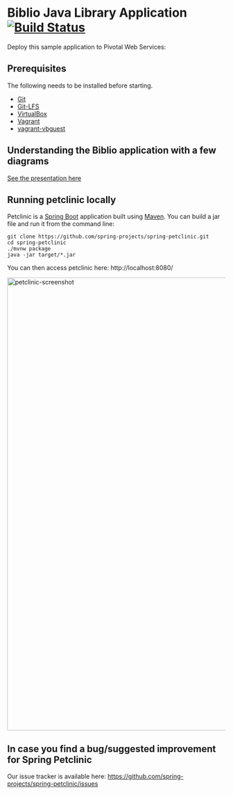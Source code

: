 # Biblio Java Library Application [![Build Status](https://travis-ci.com/llecorps/Library2.svg?branch=master)](https://travis-ci.com/llecorps/Library2)
Deploy this sample application to Pivotal Web Services:


## Prerequisites
The following needs to be installed before starting.
* [Git](https://git-scm.com/downloads)
* [Git-LFS](https://git-lfs.github.com/)
* [VirtualBox](https://www.virtualbox.org/wiki/Downloads)
* [Vagrant](https://www.vagrantup.com/downloads.html)
* [vagrant-vbguest](https://github.com/dotless-de/vagrant-vbguest)


## Understanding the Biblio application with a few diagrams
<a href="https://speakerdeck.com/">See the presentation here</a>

## Running petclinic locally
Petclinic is a [Spring Boot](https://spring.io/guides/gs/spring-boot) application built using [Maven](https://spring.io/guides/gs/maven/). You can build a jar file and run it from the command line:


```
git clone https://github.com/spring-projects/spring-petclinic.git
cd spring-petclinic
./mvnw package
java -jar target/*.jar
```

You can then access petclinic here: http://localhost:8080/

<img width="1042" alt="petclinic-screenshot" src="https://cloud.githubusercontent.com/assets/838318/19727082/2aee6d6c-9b8e-11e6-81fe-e889a5ddfded.png">



## In case you find a bug/suggested improvement for Spring Petclinic
Our issue tracker is available here: https://github.com/spring-projects/spring-petclinic/issues
